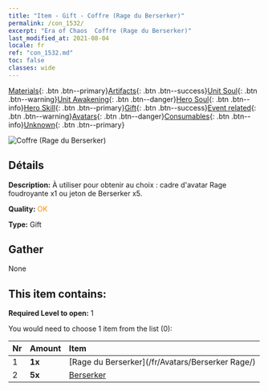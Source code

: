 ```yaml
---
title: "Item - Gift - Coffre (Rage du Berserker)"
permalink: /con_1532/
excerpt: "Era of Chaos  Coffre (Rage du Berserker)"
last_modified_at: 2021-08-04
locale: fr
ref: "con_1532.md"
toc: false
classes: wide
---
```

 [Materials](/ItemsFR/){: .btn .btn--primary}[Artifacts](/ItemsFR/Artifacts/){: .btn .btn--success}[Unit Soul](/ItemsFR/UnitSoul/){: .btn .btn--warning}[Unit Awakening](/ItemsFR/UnitAwakening/){: .btn .btn--danger}[Hero Soul](/ItemsFR/HeroSoul/){: .btn .btn--info}[Hero Skill](/ItemsFR/HeroSkill/){: .btn .btn--primary}[Gift](/ItemsFR/Gift/){: .btn .btn--success}[Event related](/ItemsFR/Events/){: .btn .btn--warning}[Avatars](/ItemsFR/Avatars/){: .btn .btn--danger}[Consumables](/ItemsFR/Consumables/){: .btn .btn--info}[Unknown](/ItemsFR/Unknown/){: .btn .btn--primary}

 ![Coffre (Rage du Berserker)](/images/t/i_907146.png)

## Détails
 **Description:** À utiliser pour obtenir au choix : cadre d'avatar Rage foudroyante x1 ou jeton de Berserker x5.

 **Quality:** <span style="color: #FF8C00">OK</span>

 **Type:** Gift

## Gather

  None

## This item contains:

 **Required Level to open:** 1

 You would need to choose 1 item from the list (0):

  | Nr | Amount |     Item    |
  |:---|:-------|:------------|
  | 1 |  **1x** | [Rage du Berserker](/fr/Avatars/Berserker Rage/) |  | 
  | 2 |  **5x** | [Berserker](/ItemsFR/unt_224/) |  | 
